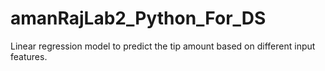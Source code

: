 # amanRajLab2_Python_For_DS
Linear regression model to predict the tip amount based on different input features.
